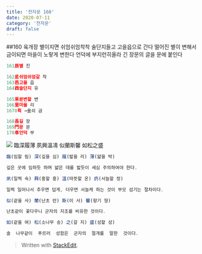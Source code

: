 ```yaml
---
title: '천자문 160'
date: 2020-07-11
category: '천자문'
draft: false
---
```

##160 육개장
별이지면
쉬엄쉬엄착착 술단지들고 고을읍으로 간다
떨어진 별이 변해서 금이되면 마을이 노랗게 변한다
언덕에 부지런히올라 긴 장문의 글을 문에 붙인다
```js
161辰별 진

162辵쉬엄쉬엄갈 착
163邑고을 읍
164酉술단지 유

165釆분변할 변
166里마을 리
1678획 →金쇠 금

168長길 장
169門문 문
170阜언덕 부
```
![](https://i.ibb.co/F4RCvqP/2020-07-11-2-49-26.png)
臨深履薄  夙興溫凊
似蘭斯馨  如松之盛
```js
臨(임할 림) 深(깊을 심) 履(밟을 리) 薄(얇을 박)

깊은 곳에 임하듯 하며 얇은 데를 밟듯이 세심 주의하여야 한다.

夙(일찍 숙) 興(흥할 흥) 溫(따뜻할 온) 疓(서늘할 정)

일찍 일어나서 추우면 덥게, 더우면 서늘케 하는 것이 부모 섬기는 절차이다.

似(같을 사) 蘭(난초 란) 斯(이 사) 馨(향기 형)

난초같이 꽃다우니 군자의 지조를 비유한 것이다.

如(같을 여) 松(소나무 송) 之(갈 지) 盛(성할 성)

솔  나무같이  푸르러  성함은  군자의  절개를  말한  것이다.

```

> Written with [StackEdit](https://stackedit.io/).
<!--stackedit_data:
eyJoaXN0b3J5IjpbMTY4MDMwMjE1OCwtNTk4OTg1MDAxXX0=
-->